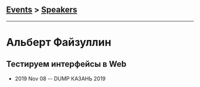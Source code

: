 ## [Events](../README.md) > [Speakers](../speakers.md)
---

# Альберт Файзуллин

## Тестируем интерфейсы в Web
- 2019 Nov 08 -- DUMP КАЗАНЬ 2019    
